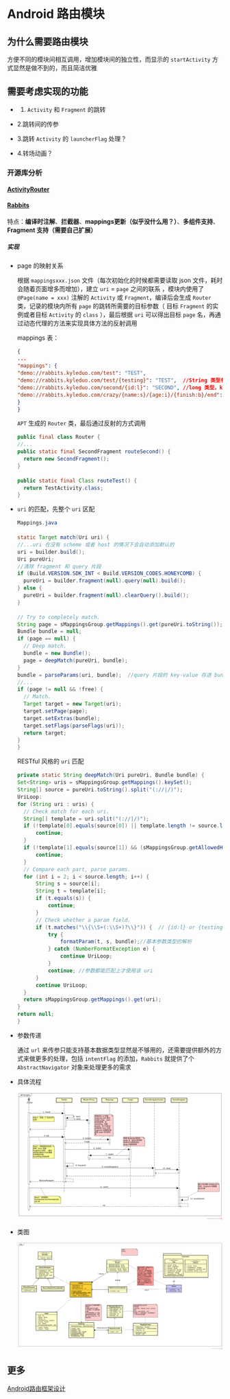 # Android 路由模块

## 为什么需要路由模块

方便不同的模块间相互调用，增加模块间的独立性，而显示的 `startActivity` 方式显然是做不到的，而且简洁优雅

## 需要考虑实现的功能

- 1. `Activity` 和 `Fragment` 的跳转

- 2.跳转间的传参

- 3.跳转 `Activity` 的 `launcherFlag` 处理？

- 4.转场动画？

### 开源库分析

#### [ActivityRouter](https://github.com/mzule/ActivityRouter/)

#### [Rabbits](https://github.com/kyleduo/Rabbits)

特点：**编译时注解**、**拦截器**、**mappings更新（似乎没什么用？）**、**多组件支持**、 **Fragment 支持（需要自己扩展）**

##### 实现

- page 的映射关系

  根据 `mappingsxxx.json` 文件（每次初始化的时候都需要读取 json 文件，耗时会随着页面增多而增加），建立 `uri` = `page` 之间的联系 ，模块内使用了 `@Page(name = xxx)` 注解的 `Activity` 或 `Fragment`，编译后会生成 `Router` 类，记录的模块内所有 `page` 的跳转所需要的目标参数（ 目标 `Fragment` 的实例或者目标 `Activity` 的 `class` ），最后根据 `uri` 可以得出目标 `page` 名，再通过动态代理的方法来实现具体方法的反射调用

  mappings 表：

  ```json
  {
  ...
  "mappings": {
  "demo://rabbits.kyleduo.com/test": "TEST",  
  "demo://rabbits.kyleduo.com/test/{testing}": "TEST",  //String 类型参数
  "demo://rabbits.kyleduo.com/second/{id:l}": "SECOND", //long 类型，key 为 id
  "demo://rabbits.kyleduo.com/crazy/{name:s}/{age:i}/{finish:b}/end": "CRAZY"
  }
  }
  ```

  `APT` 生成的 `Router` 类，最后通过反射的方式调用

  ```java
  public final class Router {
  //...
  public static final SecondFragment routeSecond() {
    return new SecondFragment();
  }

  public static final Class routeTest() {
    return TestActivity.class;
  }
  ```

- `uri` 的匹配，先整个 `uri` 区配

  ```java
  Mappings.java

  static Target match(Uri uri) {
  //...uri 在没有 scheme 或者 host 的情况下会自动添加默认的
  uri = builder.build();
  Uri pureUri;
  //清除 fragment 和 query 片段
  if (Build.VERSION.SDK_INT < Build.VERSION_CODES.HONEYCOMB) {
    pureUri = builder.fragment(null).query(null).build();
  } else {
    pureUri = builder.fragment(null).clearQuery().build();
  }

  // Try to completely match.
  String page = sMappingsGroup.getMappings().get(pureUri.toString());
  Bundle bundle = null;
  if (page == null) {
    // Deep match.
    bundle = new Bundle();
    page = deepMatch(pureUri, bundle);
  }
  bundle = parseParams(uri, bundle);  //query 片段的 key-value 存进 bundle
  //...
  if (page != null && !free) {
    // Match.
    Target target = new Target(uri);
    target.setPage(page);
    target.setExtras(bundle);
    target.setFlags(parseFlags(uri));
    return target;
  }
  }
  ```

  RESTful 风格的 `uri` 匹配

  ```java
  private static String deepMatch(Uri pureUri, Bundle bundle) {
  Set<String> uris = sMappingsGroup.getMappings().keySet();
  String[] source = pureUri.toString().split("(://|/)");
  UriLoop:
  for (String uri : uris) {
    // Check match for each uri.
    String[] template = uri.split("(://|/)");
    if (!template[0].equals(source[0]) || template.length != source.length) {
        continue;
    }
    if (!template[1].equals(source[1]) && (sMappingsGroup.getAllowedHosts() == null || !sMappingsGroup.getAllowedHosts().contains(source[1]))) {
        continue;
    }
    // Compare each part, parse params.
    for (int i = 2; i < source.length; i++) {
        String s = source[i];
        String t = template[i];
        if (t.equals(s)) {
            continue;
        }
        // Check whether a param field.
        if (t.matches("\\{\\S+(:\\S+)?\\}")) {  // {id:l} or {testing}
            try {
                formatParam(t, s, bundle);//基本参数类型的解析
            } catch (NumberFormatException e) {
                continue UriLoop;
            }
            continue; //参数都能匹配上才使用该 uri
        }
        continue UriLoop;
    }
    return sMappingsGroup.getMappings().get(uri);
  }
  return null;
  }
  ```

- 参数传递

  通过 `url` 来传参只能支持基本数据类型显然是不够用的，还需要提供额外的方式来做更多的处理，包括 `intentFlag` 的添加，`Rabbits` 就提供了个 `AbstractNavigator` 对象来处理更多的需求

- 具体流程

  ![页面启动流程](./img/Rabbit启动页面流程.png)

- 类图

  ![Rabbit类图](./img/Rabbit类图.png)

## 更多

[Android路由框架设计](http://www.sixwolf.net/blog/2016/03/23/Android%E8%B7%AF%E7%94%B1%E6%A1%86%E6%9E%B6%E8%AE%BE%E8%AE%A1/)
